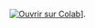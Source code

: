 [![Ouvrir sur Colab](https://colab.research.google.com/assets/colab-badge.svg)](https://colab.research.google.com/github/csisc/KnowledgeExtraction/blob/main/Extracting_Metadata_from_PubMed.ipynb)].
